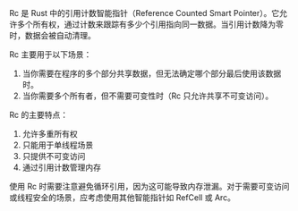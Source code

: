 Rc 是 Rust 中的引用计数智能指针（Reference Counted Smart Pointer）。它允许多个所有权，通过计数来跟踪有多少个引用指向同一数据。当引用计数降为零时，数据会被自动清理。

Rc 主要用于以下场景：
1. 当你需要在程序的多个部分共享数据，但无法确定哪个部分最后使用该数据时。
2. 当你需要多个所有者，但不需要可变性时（Rc<T> 只允许共享不可变访问）。

Rc 的主要特点：
1. 允许多重所有权
2. 只能用于单线程场景
3. 只提供不可变访问
4. 通过引用计数管理内存

使用 Rc 时需要注意避免循环引用，因为这可能导致内存泄漏。对于需要可变访问或线程安全的场景，应考虑使用其他智能指针如 RefCell 或 Arc。